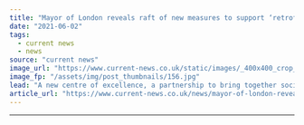 ```yaml
---
title: "Mayor of London reveals raft of new measures to support ‘retrofit revolution’"
date: "2021-06-02"
tags: 
  - current news
  - news
source: "current news"
image_url: "https://www.current-news.co.uk/static/images/_400x400_crop_center-center/London_--_Daniel_Chapman_via_Flickr.jpg"
image_fp: "/assets/img/post_thumbnails/156.jpg"
lead: "​A new centre of excellence, a partnership to bring together social landlords and building firms and a new investment in the solar workforce have been unveiled today (2 June)."
article_url: "https://www.current-news.co.uk/news/mayor-of-london-reveals-raft-of-new-measures-to-support-retrofit-revolution?utm_source=rss-feeds&utm_medium=rss&utm_campaign=rss"
---
```


---
